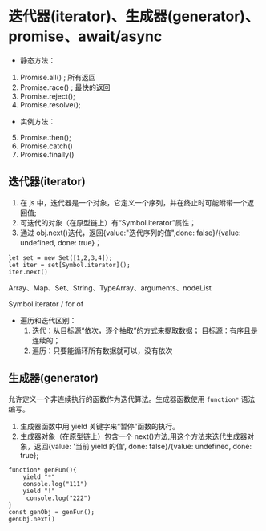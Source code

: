 # 迭代器(iterator)、生成器(generator)、promise、await/async

- 静态方法：

1. Promise.all() ; 所有返回
2. Promise.race() ; 最快的返回
3. Promise.reject();
4. Promise.resolve();

- 实例方法：

5. Promise.then();
6. Promise.catch()
7. Promise.finally()

## 迭代器(iterator)

1. 在 js 中，迭代器是一个对象，它定义一个序列，并在终止时可能附带一个返回值;
2. 可迭代的对象（在原型链上）有“Symbol.iterator”属性；
3. 通过 obj.next()迭代，返回{value:"迭代序列的值",done: false}/{value: undefined, done: true}；

```
let set = new Set([1,2,3,4]);
let iter = set[Symbol.iterator]();
iter.next()
```

Array、Map、Set、String、TypeArray、arguments、nodeList

Symbol.iterator / for of

- 遍历和迭代区别：
  1. 迭代：从目标源“依次，逐个抽取”的方式来提取数据；
     目标源：有序且是连续的；
  2. 遍历：只要能循环所有数据就可以，没有依次

## 生成器(generator)

允许定义一个非连续执行的函数作为迭代算法。生成器函数使用 `function*` 语法编写。

1. 生成器函数中用 yield 关键字来“暂停”函数的执行。
2. 生成器对象（在原型链上）包含一个 next()方法,用这个方法来迭代生成器对象，返回{value: '当前 yield 的值', done: false}/{value: undefined, done: true};

```
function* genFun(){
    yield "*"
    console.log("111")
    yield "!"
     console.log("222")
}
const genObj = genFun();
genObj.next()
```
